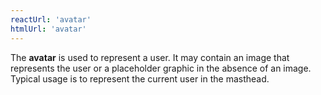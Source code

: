 ```yaml
---
reactUrl: 'avatar'
htmlUrl: 'avatar'
---
```

The **avatar** is used to represent a user. It may contain an image that represents the user or a placeholder graphic in the absence of an image. Typical usage is to represent the current user in the masthead. <!-- Related design guidelines: [Masthead](/design-guidelines/usage-and-behavior/masthead) -->

